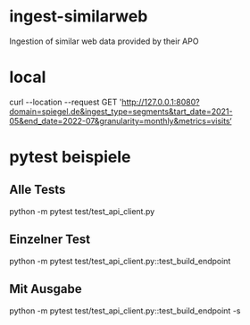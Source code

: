 # ingest-similarweb
Ingestion of similar web data provided by their APO

# local


curl --location --request GET 'http://127.0.0.1:8080?domain=spiegel.de&ingest_type=segments&tart_date=2021-05&end_date=2022-07&granularity=monthly&metrics=visits‘ 



# pytest beispiele

## Alle Tests

python -m pytest test/test_api_client.py

## Einzelner Test

python -m pytest test/test_api_client.py::test_build_endpoint

## Mit Ausgabe

python -m pytest test/test_api_client.py::test_build_endpoint -s